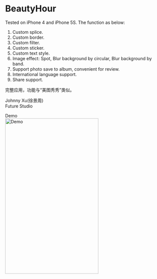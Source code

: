 # BeautyHour
  
Tested on iPhone 4 and iPhone 5S. The function as below:  
1.	Custom splice.  
2.  Custom border.  
3.  Custom filter.   
4.  Custom sticker.  
5.  Custom text style.  
6.  Image effect: Spot, Blur background by circular, Blur background by band.  
7.  Support photo save to album, convenient for review.  
8.  International language support.  
9.  Share support.  


完整应用，功能与“美图秀秀”类似。   
 
Johnny Xu(徐景周)  
Future Studio

Demo    
<img src="https://github.com/xujingzhou/BeautyHour/blob/master/Resources/Demo/Demo.gif" width = "300" height = "500" alt="Demo" align=center />
